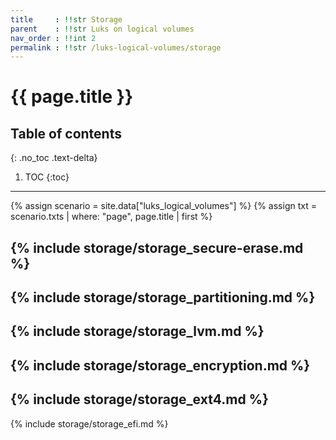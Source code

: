 ```yaml
---
title     : !!str Storage
parent    : !!str Luks on logical volumes
nav_order : !!int 2
permalink : !!str /luks-logical-volumes/storage
---
```


# {{ page.title }}

## Table of contents
{: .no_toc .text-delta}

1. TOC
{:toc}

---

{% assign scenario = site.data["luks_logical_volumes"] %}
{% assign txt = scenario.txts | where: "page", page.title | first %}

{% include storage/storage_secure-erase.md %}
---
{% include storage/storage_partitioning.md %}
---
{% include storage/storage_lvm.md %}
---
{% include storage/storage_encryption.md %}
---
{% include storage/storage_ext4.md %}
---
{% include storage/storage_efi.md %}
